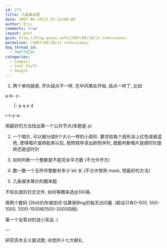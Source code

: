 ```yaml
---
id: 273
title: 几条面试题
date: 2007-09-10T22:55:22+00:00
author: Eric
comments: true
layout: post
guid: http://blog.youxu.info/2007/09/10/it-interviews/
permalink: /2007/09/10/it-interviews/
dsq_thread_id:
  - 368776226
categories:
  - CompSci
  - Cool Stuff
  - Google
---
```

1. 两个单向链表, 开头结点不一样, 在中间某处开始, 结点一样了, 比如
  
a-b- c-
  
&nbsp; &nbsp;&nbsp;&nbsp;&nbsp;&nbsp;|- p q e d
  
r-t-y-u-

用最好的方法找出第一个公共节点(本题是 p)

2. 一个唱片, 可以被分成8个大小一样的小扇形. 要求给每个扇形涂上红色或者蓝色, 使得唱片旋转起来以后, 按照顺序读出颜色序列, 就能判断唱片是顺时针旋转还是逆时针.

3. 如何判断一个整数是不是完全平方数 (不允许开方)

4. 数一数一个无符号整数有多少 bit 长 (不允许使用 mask, 想最好的方法)

5. 几条根本等价的概率题

不知长度的日志文件, 如何等概率选出100条.

用两个数码 (2bit)的存储空间 估算我Blog的每天访问量. (假设只有0-500, 500-1000, 1000-1500和1500-2000四档)

第一个全答对的送小奖品 :)
  
&#8212;
  
研究资本主义面试题, 向党的十七大献礼